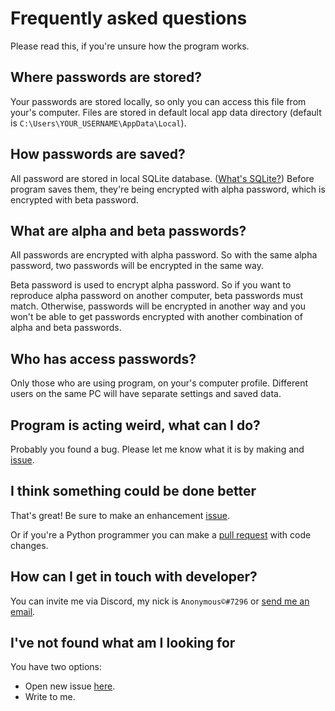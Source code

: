 # Frequently asked questions
Please read this, if you're unsure how the program works.


## Where passwords are stored?

Your passwords are stored locally, so only you can access this file from your's computer. Files are stored in default
local app data directory (default is `C:\Users\YOUR_USERNAME\AppData\Local`).


## How passwords are saved?

All password are stored in local SQLite database. ([What's SQLite?][sqlite]</sup>) Before program saves them, they're
being encrypted with alpha password, which is encrypted with beta password.


## What are alpha and beta passwords?

All passwords are encrypted with alpha password. So with the same alpha password, two passwords will be encrypted in
the same way.

Beta password is used to encrypt alpha password. So if you want to reproduce alpha password on another computer,
beta passwords must match. Otherwise, passwords will be encrypted in another way and you won't be able to get passwords
encrypted with another combination of alpha and beta passwords.


## Who has access passwords?

Only those who are using program, on your's computer profile. Different users on the same PC will have separate settings
and saved data.


## Program is acting weird, what can I do?

Probably you found a bug. Please let me know what it is by making and [issue][issues].


## I think something could be done better

That's great! Be sure to make an enhancement [issue][issues].

Or if you're a Python
programmer you can make a [pull request][pulls] with code changes.


## How can I get in touch with developer?

You can invite me via Discord, my nick is `Anonymous©#7296` or [send me an email][mail].


## I've not found what am I looking for

You have two options:
- Open new issue [here][issues].
- Write to me.


[sqlite]: <https://www.sqlite.org/index.html>
[issues]: <https://github.com/AnonymousX86/Python-Password/issues/new/choose>
[pulls]: <https://github.com/AnonymousX86/Python-Password/pulls>
[mail]: <mailto:jakub.suchenek.25@gmail.com>

